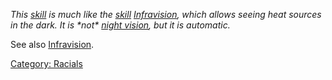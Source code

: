 *This [skill](:Category:_Skills "wikilink") is much like the
[skill](:Category:_Skills "wikilink")
[Infravision](Infravision "wikilink"), which allows seeing heat sources
in the dark. It is \*not\* [night vision](Nightvision "wikilink"), but
it is automatic.*

See also [Infravision](Infravision "wikilink").

[Category: Racials](Category:_Racials "wikilink")

